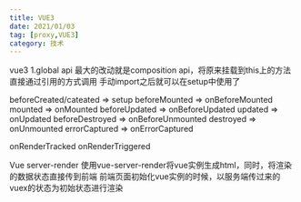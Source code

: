```yaml
---
title: VUE3
date: 2021/01/03
tag: [proxy,VUE3]
category: 技术
---
```


vue3
1.global api
最大的改动就是composition api，将原来挂载到this上的方法直接通过引用的方式调用
手动import之后就可以在setup中使用了

beforeCreated/cateated => setup
beforeMounted => onBeforeMounted
mounted => onMounted
beforeUpdated => onBeforeUpdated
updated => onUpdated
beforeDestroyed => onBeforeUnmounted
destroyed => onUnmounted
errorCaptured => onErrorCaptured

onRenderTracked
onRenderTriggered

Vue server-render
使用vue-server-render将vue实例生成html，同时，将渲染的数据状态直接传到前端
前端页面初始化vue实例的时候，以服务端传过来的vuex的状态为初始状态进行渲染



